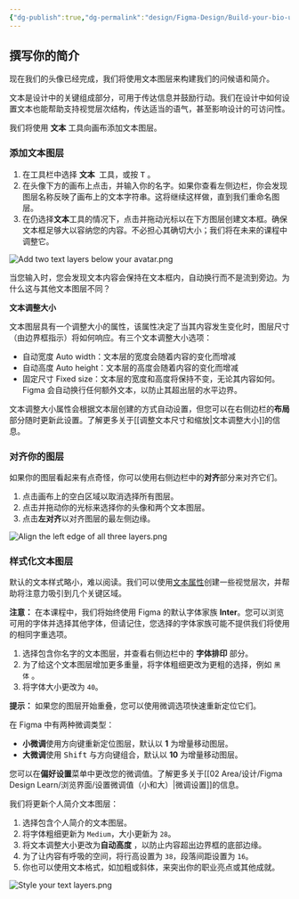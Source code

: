 ```yaml
---
{"dg-publish":true,"dg-permalink":"design/Figma-Design/Build-your-bio-using-text-layers","permalink":"/design/Figma-Design/Build-your-bio-using-text-layers/","metatags":{"description":"Before you start Who can use this feature","og:site_name":"DavonOs","og:title":"使用文本图层构建你的简介","og:type":"article","og:url":"https://zuji.eu.org/design/Figma-Design/Build-your-bio-using-text-layers","og:image":"https://help.figma.com/hc/theming_assets/01HZFG1N1QJPKABHT3PHQQ0J9J","og:image: width":"200","og:image: alt":"articlecover","og:locale":"zh_cn"},"tags":["Design/UI/Figma"],"dgShowInlineTitle":true,"created":"2025-08-18 16:51","updated":"2025-08-18 16:52"}
---
```



## 撰写你的简介

现在我们的头像已经完成，我们将使用文本图层来构建我们的问候语和简介。

文本是设计中的关键组成部分，可用于传达信息并鼓励行动。我们在设计中如何设置文本也能帮助支持视觉层次结构，传达适当的语气，甚至影响设计的可访问性。

我们将使用 **文本** 工具向画布添加文本图层。

### 添加文本图层

1. 在工具栏中选择 **文本**  工具，或按 <kbd>T</kbd> 。
2. 在头像下方的画布上点击，并输入你的名字。如果你查看左侧边栏，你会发现图层名称反映了画布上的文本字符串。这将继续这样做，直到我们重命名图层。
3. 在仍选择**文本**工具的情况下，点击并拖动光标以在下方图层创建文本框。确保文本框足够大以容纳您的内容。不必担心其确切大小；我们将在未来的课程中调整它。

![Add two text layers below your avatar.png](https://help.figma.com/hc/article_attachments/31326463558167)

当您输入时，您会发现文本内容会保持在文本框内，自动换行而不是流到旁边。为什么这与其他文本图层不同？

**文本调整大小**

文本图层具有一个调整大小的属性，该属性决定了当其内容发生变化时，图层尺寸（由边界框指示）将如何响应。有三个文本调整大小选项：

- 自动宽度 Auto width：文本层的宽度会随着内容的变化而增减
- 自动高度 Auto height：文本层的高度会随着内容的变化而增减
- 固定尺寸 Fixed size：文本层的宽度和高度将保持不变，无论其内容如何。Figma 会自动换行任何额外文本，以防止其超出层的水平边界。

文本调整大小属性会根据文本层创建的方式自动设置，但您可以在右侧边栏的**布局**部分随时更新此设置。了解更多关于[[调整文本尺寸和缩放\|文本调整大小]]的信息。

### 对齐你的图层

如果你的图层看起来有点奇怪，你可以使用右侧边栏中的**对齐**部分来对齐它们。

1. 点击画布上的空白区域以取消选择所有图层。
2. 点击并拖动你的光标来选择你的头像和两个文本图层。
3. 点击**左对齐**以对齐图层的最左侧边缘。

![Align the left edge of all three layers.png](https://help.figma.com/hc/article_attachments/31326463559191)

### 样式化文本图层

默认的文本样式略小，难以阅读。我们可以使用[文本属性](https://help.figma.com/hc/en-us/articles/360039956634-Explore-text-properties)创建一些视觉层次，并帮助将注意力吸引到几个关键区域。

**注意：** 在本课程中，我们将始终使用 Figma 的默认字体家族 **Inter**。您可以浏览可用的字体并选择其他字体，但请记住，您选择的字体家族可能不提供我们将使用的相同字重选项。

1. 选择包含你名字的文本图层，并查看右侧边栏中的 **字体排印** 部分。
2. 为了给这个文本图层增加更多重量，将字体粗细更改为更粗的选择，例如 `黑体` 。
3. 将字体大小更改为 `40`。

**提示：** 如果您的图层开始重叠，您可以使用微调选项快速重新定位它们。

在 Figma 中有两种微调类型：

- **小微调**使用方向键重新定位图层，默认以 **1** 为增量移动图层。
- **大微调**使用 <kbd>Shift</kbd> 与方向键组合，默认以 **10** 为增量移动图层。

您可以在**偏好设置**菜单中更改您的微调值。了解更多关于[[02 Area/设计/Figma Design Learn/浏览界面/设置微调值（小和大）\|微调设置]]的信息。

我们将更新个人简介文本图层：

1. 选择包含个人简介的文本图层。
2. 将字体粗细更新为 `Medium`，大小更新为 `28`。
3. 将文本调整大小更改为**自动高度** ，以防止内容超出边界框的底部边缘。
4. 为了让内容有呼吸的空间，将行高设置为 `38`，段落间距设置为 `16`。
5. 你也可以使用文本格式，如加粗或斜体，来突出你的职业亮点或其他成就。

![Style your text layers.png](https://help.figma.com/hc/article_attachments/31326463562135)
